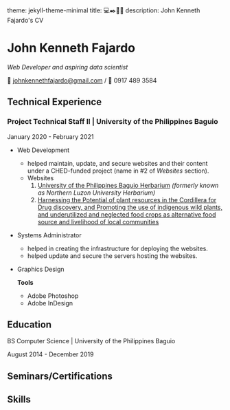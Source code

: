 
theme: jekyll-theme-minimal
title: 💻✒️📄🌟
description: John Kenneth Fajardo's CV

# John Kenneth Fajardo
*Web Developer and aspiring data scientist*

📧 johnkennethfajardo@gmail.com / 📱  0917 489 3584

## Technical Experience
### **Project Technical Staff II** | University of the Philippines Baguio
January 2020 - February 2021
* Web Development
  - helped maintain, update, and secure websites and their content under a CHED-funded project (name in #2 of *Websites* section).
  - Websites
    1. [University of the Philippines Baguio Herbarium](https://herbarium.upb.edu.ph/) *(formerly known as Northern Luzon University Herbarium)*
    2. [Harnessing the Potential of plant resources in the Cordillera for Drug discovery, and Promoting the use of indigenous wild plants, and underutilized and neglected food crops as alternative food source and livelihood of local communities](https://upbaguiochedcar.upb.edu.ph/) 
* Systems Administrator
  - helped in creating the infrastructure for deploying the websites.
  - helped update and secure the servers hosting the websites.
* Graphics Design

  **Tools** 
  - Adobe Photoshop
  - Adobe InDesign

## Education
BS Computer Science | University of the Philippines Baguio

August 2014 - December 2019

## Seminars/Certifications

## Skills

